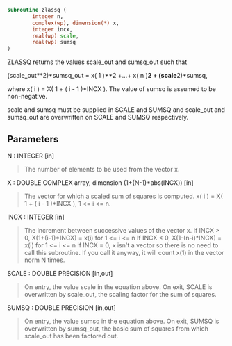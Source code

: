 ```fortran
subroutine zlassq (
		integer n,
		complex(wp), dimension(*) x,
		integer incx,
		real(wp) scale,
		real(wp) sumsq
)
```

ZLASSQ returns the values scale_out and sumsq_out such that

(scale_out**2)*sumsq_out = x( 1 )**2 +...+ x( n )**2 + (scale**2)*sumsq,

where x( i ) = X( 1 + ( i - 1 )*INCX ). The value of sumsq is
assumed to be non-negative.

scale and sumsq must be supplied in SCALE and SUMSQ and
scale_out and sumsq_out are overwritten on SCALE and SUMSQ respectively.

## Parameters
N : INTEGER [in]
> The number of elements to be used from the vector x.

X : DOUBLE COMPLEX array, dimension (1+(N-1)*abs(INCX)) [in]
> The vector for which a scaled sum of squares is computed.
> x( i ) = X( 1 + ( i - 1 )*INCX ), 1 <= i <= n.

INCX : INTEGER [in]
> The increment between successive values of the vector x.
> If INCX > 0, X(1+(i-1)*INCX) = x(i) for 1 <= i <= n
> If INCX < 0, X(1-(n-i)*INCX) = x(i) for 1 <= i <= n
> If INCX = 0, x isn't a vector so there is no need to call
> this subroutine. If you call it anyway, it will count x(1)
> in the vector norm N times.

SCALE : DOUBLE PRECISION [in,out]
> On entry, the value scale in the equation above.
> On exit, SCALE is overwritten by scale_out, the scaling factor
> for the sum of squares.

SUMSQ : DOUBLE PRECISION [in,out]
> On entry, the value sumsq in the equation above.
> On exit, SUMSQ is overwritten by sumsq_out, the basic sum of
> squares from which scale_out has been factored out.
